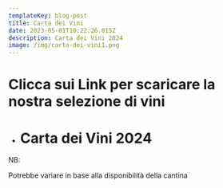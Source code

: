 ```yaml
---
templateKey: blog-post
title: Carta dei Vini
date: 2023-05-01T10:22:26.015Z
description: Carta dei Vini 2024
image: /img/carta-dei-vini1.png
---
```

# C﻿licca sui Link per scaricare la nostra selezione di vini

* # C﻿arta dei Vini 2024

[](https://laruotaimperia.com/static/img/carta-2024-la-ruota.pdf)NB:

P﻿otrebbe variare in base alla disponibilità della cantina